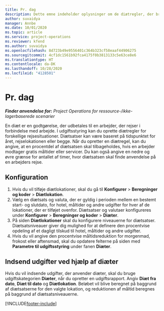 ```yaml
---
title: Pr. dag
description: Dette emne indeholder oplysninger om de diætregler, der bruges i udgiftsstyring.
author: suvaidya
manager: Annbe
ms.date: 10/01/2020
ms.topic: article
ms.service: project-operations
ms.reviewer: kfend
ms.author: suvaidya
ms.openlocfilehash: 8d723b49e9556401c364b323cf58eaaf44906275
ms.sourcegitcommit: 4cf1dc1561b92fca4175f0b3813133c5e63ce8e6
ms.translationtype: HT
ms.contentlocale: da-DK
ms.lasthandoff: 10/28/2020
ms.locfileid: "4128501"
---
```

# <a name="per-diems"></a>Pr. dag

_**Finder anvendelse for:** Project Operations for ressource-/ikke-lagerbaserede scenarier_


En diæt er en godtgørelse, der udbetales til en arbejder, der rejser i forbindelse med arbejde. I udgiftsstyring kan du oprette diætregler for forskellige rejsesituationer. Diætsatser kan være baseret på tidspunktet for året, rejselokationen eller begge. Når du opretter en diætregel, kan du angive, at en procentdel af diætsatsen skal tilbageholdes, hvis en arbejder modtager gratis måltider eller servicer. Du kan også angive en nedre og øvre grænse for antallet af timer, hvor diætsatsen skal finde anvendelse på en arbejders rejse.

## <a name="configuration"></a>Konfiguration 

1. Hvis du vil tilføje diætlokationer, skal du gå til **Konfigurer** > **Beregninger og koder** > **Diætlokation**.
2. Vælg en diætsats og valuta, der er gyldig i perioden mellem en bestemt start- og slutdato, for hotel, måltider og andre udgifter for hver af de lokationer, der er tilføjet ovenfor. Diætsatser og valutaer konfigureres under **Konfigurer** > **Beregninger og koder** > **Diæter**.
3. På siden **Diætlokationer** skal du konfigurere niveauerne for diætsatser. Diætsatsniveauer giver dig mulighed for at definere den procentvise opdeling af et dagligt tilskud til hotel, måltider og andre udgifter. 
4. Hvis du vil angive den procentvise måltidsreduktion for morgenmad, frokost eller aftensmad, skal du opdatere felterne på siden med **Parametre til udgiftsstyring** under fanen **Diæter**. 
    
## <a name="submit-expenses-using-per-diem"></a>Indsend udgifter ved hjælp af diæter
Hvis du vil indsende udgifter, der anvender diæter, skal du bruge udgiftskategorien **Diæter**, når du opretter en udgiftsrapport. Angiv **Diæt fra dato**, **Diæt til dato** og **Diætlokation**. Beløbet vil blive beregnet på baggrund af diætsatserne for den valgte lokation, og reduktionen af måltid beregnes på baggrund af diætsatsniveauerne.


[!INCLUDE[footer-include](../includes/footer-banner.md)]